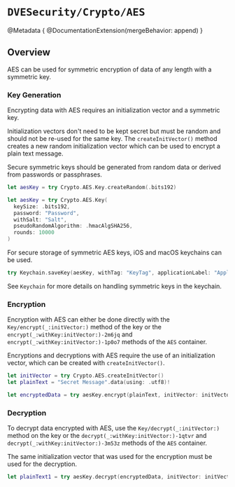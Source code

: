 # ``DVESecurity/Crypto/AES``

@Metadata {
    @DocumentationExtension(mergeBehavior: append)
}

## Overview
AES can be used for symmetric encryption of data of any length with a symmetric key.

### Key Generation
Encrypting data with AES requires an initialization vector and a symmetric key.

Initialization vectors don't need to be kept secret but must be random and should not be re-used for the same key.
The ``createInitVector()`` method creates a new random initialization vector which can be used to encrypt a plain text message.

Secure symmetric keys should be generated from random data or derived from passwords or passphrases.

```swift
let aesKey = try Crypto.AES.Key.createRandom(.bits192)
```
```swift
let aesKey = try Crypto.AES.Key(
  keySize: .bits192,
  password: "Password",
  withSalt: "Salt",
  pseudoRandomAlgorithm: .hmacAlgSHA256,
  rounds: 10000
)
```

For secure storage of symmetric AES keys, iOS and macOS keychains can be used.
```swift
try Keychain.saveKey(aesKey, withTag: "KeyTag", applicationLabel: "ApplicationLabel")
```
See ``Keychain`` for more details on handling symmetric keys in the keychain.

### Encryption
Encryption with AES can either be done directly with the ``Key/encrypt(_:initVector:)`` method of the key or the  ``encrypt(_:withKey:initVector:)-2m6jq`` and ``encrypt(_:withKey:initVector:)-1p0o7`` methods of the `AES` container.

Encryptions and decryptions with AES require the use of an initialization vector, which can be created with ``createInitVector()``.

```swift
let initVector = try Crypto.AES.createInitVector()
let plainText = "Secret Message".data(using: .utf8)!

let encryptedData = try aesKey.encrypt(plainText, initVector: initVector)
```

### Decryption
To decrypt data encrypted with AES, use the ``Key/decrypt(_:initVector:)`` method on the key or the ``decrypt(_:withKey:initVector:)-1qtvr`` and ``decrypt(_:withKey:initVector:)-3m53z`` methods of the `AES` container.

The same initialization vector that was used for the encryption must be used for the decryption.

```swift
let plainText1 = try aesKey.decrypt(encryptedData, initVector: initVector)
```
